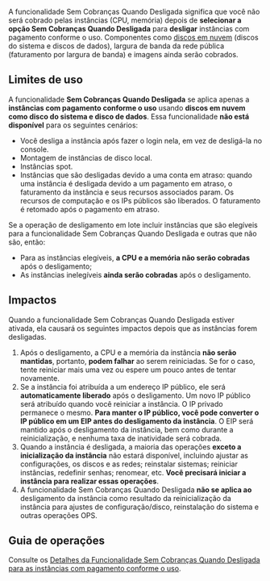 A funcionalidade Sem Cobranças Quando Desligada significa que você não será cobrado pelas instâncias (CPU, memória) depois de **selecionar a opção Sem Cobranças Quando Desligada** para **desligar** instâncias com pagamento conforme o uso. Componentes como [discos em nuvem](https://intl.cloud.tencent.com/document/product/213/2255) (discos do sistema e discos de dados), largura de banda da rede pública (faturamento por largura de banda) e imagens ainda serão cobrados.

## Limites de uso

A funcionalidade **Sem Cobranças Quando Desligada** se aplica apenas a **instâncias com pagamento conforme o uso** usando **discos em nuvem como disco do sistema e disco de dados**.
Essa funcionalidade **não está disponível** para os seguintes cenários:
- Você desliga a instância após fazer o login nela, em vez de desligá-la no console.
- Montagem de instâncias de disco local.
- Instâncias spot.
- Instâncias que são desligadas devido a uma conta em atraso: quando uma instância é desligada devido a um pagamento em atraso, o faturamento da instância e seus recursos associados param. Os recursos de computação e os IPs públicos são liberados. O faturamento é retomado após o pagamento em atraso.

Se a operação de desligamento em lote incluir instâncias que são elegíveis para a funcionalidade Sem Cobranças Quando Desligada e outras que não são, então:
- Para as instâncias elegíveis, **a CPU e a memória não serão cobradas** após o desligamento;
- As instâncias inelegíveis **ainda serão cobradas** após o desligamento.

## Impactos

Quando a funcionalidade Sem Cobranças Quando Desligada estiver ativada, ela causará os seguintes impactos depois que as instâncias forem desligadas.
1. Após o desligamento, a CPU e a memória da instância **não serão mantidas**, portanto, **podem falhar** ao serem reiniciadas. Se for o caso, tente reiniciar mais uma vez ou espere um pouco antes de tentar novamente.
2. Se a instância foi atribuída a um endereço IP público, ele será **automaticamente liberado** após o desligamento. Um novo IP público será atribuído quando você reiniciar a instância. O IP privado permanece o mesmo. 
 **Para manter o IP público, você pode converter o IP público em um EIP antes do desligamento da instância**. O EIP será mantido após o desligamento da instância, bem como durante a reinicialização, e nenhuma taxa de inatividade será cobrada.
3. Quando a instância é desligada, a maioria das operações **exceto a inicialização da instância** não estará disponível, incluindo ajustar as configurações, os discos e as redes; reinstalar sistemas; reiniciar instâncias, redefinir senhas; renomear, etc. **Você precisará iniciar a instância para realizar essas operações**.
4. A funcionalidade Sem Cobranças Quando Desligada **não se aplica ao** desligamento da instância como resultado da reinicialização da instância para ajustes de configuração/disco, reinstalação do sistema e outras operações OPS.

## Guia de operações

Consulte os [Detalhes da Funcionalidade Sem Cobranças Quando Desligada para as instâncias com pagamento conforme o uso](https://intl.cloud.tencent.com/document/product/213/19922).
